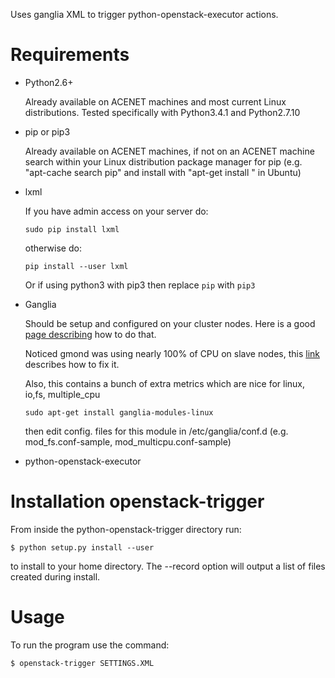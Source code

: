 Uses ganglia XML to trigger python-openstack-executor actions.

Requirements
============

+ Python2.6+
  
  Already available on ACENET machines and most current Linux 
  distributions. Tested specifically with Python3.4.1 and Python2.7.10

+ pip or pip3
  
  Already available on ACENET machines, if not on an ACENET machine 
  search within your Linux distribution package manager for pip (e.g. 
  "apt-cache search pip" and install with "apt-get install 
  <pip-package-name>" in Ubuntu)
  
+ lxml
  
  If you have admin access on your server do:
  ```
  sudo pip install lxml
  ```
  otherwise do:
  ```
  pip install --user lxml
  ```
  Or if using python3 with pip3 then replace ```pip``` with ```pip3```
  
+ Ganglia
  
  Should be setup and configured on your cluster nodes. Here is a good [page describing](https://www.digitalocean.com/community/tutorials/introduction-to-ganglia-on-ubuntu-14-04) how to do that.
  
  Noticed gmond was using nearly 100% of CPU on slave nodes, this [link ](https://adamo.wordpress.com/2015/05/27/gmond-occupying-100-of-the-cpu/) describes how to fix it.
  
  Also, this contains a bunch of extra metrics which are nice for linux, io,fs, multiple_cpu
  
  ```sudo apt-get install ganglia-modules-linux```
  
  then edit config. files for this module in /etc/ganglia/conf.d (e.g. mod_fs.conf-sample, mod_multicpu.conf-sample)
  
+ python-openstack-executor
  
Installation openstack-trigger
===============================

From inside the python-openstack-trigger directory run:

```
$ python setup.py install --user
```

to install to your home directory. The --record <filename> option will output 
a list of files created during install.


Usage
=====

To run the program use the command:

```
$ openstack-trigger SETTINGS.XML
```